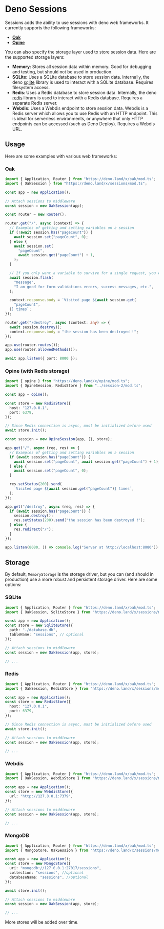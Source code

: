 # Deno Sessions

Sessions adds the ability to use sessions with deno web frameworks. It currently
supports the following frameworks:

- [**Oak**](https://deno.land/x/oak)
- [**Opine**](https://deno.land/x/opine)

You can also specify the storage layer used to store session data. Here are the
supported storage layers:

- **Memory**: Stores all session data within memory. Good for debugging and
  testing, but should not be used in production.
- **SQLite**: Uses a SQLite database to store session data. Internally, the deno
  [sqlite](https://deno.land/x/sqlite) library is used to interact with a SQLite
  database. Requires filesystem access.
- **Redis**: Uses a Redis database to store session data. Internally, the deno
  [redis](https://deno.land/x/redis) library is used to interact with a Redis
  database. Requires a separate Redis server.
- **Webdis**: Uses a Webdis endpoint to store session data. Webdis is a Redis
  server which allows you to use Redis with an HTTP endpoint. This is ideal for
  serverless environments, or anywhere that only HTTP endpoints can be accessed
  (such as Deno Deploy). Requires a Webdis URL.

## Usage

Here are some examples with various web frameworks:

### Oak

```ts
import { Application, Router } from "https://deno.land/x/oak/mod.ts";
import { OakSession } from "https://deno.land/x/sessions/mod.ts";

const app = new Application();

// Attach sessions to middleware
const session = new OakSession(app);

const router = new Router();

router.get("/", async (context) => {
  // Examples of getting and setting variables on a session
  if (!await session.has("pageCount")) {
    await session.set("pageCount", 0);
  } else {
    await session.set(
      "pageCount",
      await session.get("pageCount") + 1,
    );
  }

  // If you only want a variable to survive for a single request, you can "flash" it instead
  await session.flash(
    "message",
    "I am good for form validations errors, success messages, etc.",
  );

  context.response.body = `Visited page ${await session.get(
    "pageCount",
  )} times`;
});

router.get("/destroy", async (context: any) => {
  await session.destroy();
  context.response.body = "the session has been destroyed !";
});

app.use(router.routes());
app.use(router.allowedMethods());

await app.listen({ port: 8000 });
```

### Opine (with Redis storage)

```ts
import { opine } from "https://deno.land/x/opine/mod.ts";
import { OpineSession, RedisStore } from "../session-2/mod.ts";

const app = opine();

const store = new RedisStore({
  host: "127.0.0.1",
  port: 6379,
});

// Since Redis connection is async, must be initialized before used
await store.init();

const session = new OpineSession(app, {}, store);

app.get("/", async (req, res) => {
  // Examples of getting and setting variables on a session
  if (await session.has("pageCount")) {
    await session.set("pageCount", await session.get("pageCount") + 1);
  } else {
    await session.set("pageCount", 0);
  }

  res.setStatus(200).send(
    `Visited page ${await session.get("pageCount")} times`,
  );
});

app.get("/destroy", async (req, res) => {
  if (await session.has("pageCount")) {
    session.destroy();
    res.setStatus(200).send("the session has been destroyed !");
  } else {
    res.redirect("/");
  }
});

app.listen(8080, () => console.log("Server at http://localhost:8080"));
```

## Storage

By default, `MemoryStorage` is the storage driver, but you can (and should in
production) use a more robust and persistent storage driver. Here are some
options:

### SQLite

```ts
import { Application, Router } from "https://deno.land/x/oak/mod.ts";
import { OakSession, SqliteStore } from "https://deno.land/x/sessions/mod.ts";

const app = new Application();
const store = new SqliteStore({
  path: "./database.db",
  tableName: "sessions", // optional
});

// Attach sessions to middleware
const session = new OakSession(app, store);

// ...
```

### Redis

```ts
import { Application, Router } from "https://deno.land/x/oak/mod.ts";
import { OakSession, RedisStore } from "https://deno.land/x/sessions/mod.ts";

const app = new Application();
const store = new RedisStore({
  host: "127.0.0.1",
  port: 6379,
});

// Since Redis connection is async, must be initialized before used
await store.init();

// Attach sessions to middleware
const session = new OakSession(app, store);

// ...
```

### Webdis

```ts
import { Application, Router } from "https://deno.land/x/oak/mod.ts";
import { OakSession, WebdisStore } from "https://deno.land/x/sessions/mod.ts";

const app = new Application();
const store = new WebdisStore({
  url: "http://127.0.0.1:7379",
});

// Attach sessions to middleware
const session = new OakSession(app, store);

// ...
```

### MongoDB

```ts
import { Application, Router } from "https://deno.land/x/oak/mod.ts";
import { MongoStore, OakSession } from "https://deno.land/x/sessions/mod.ts";

const app = new Application();
const store = new MongoStore({
  uri: "mongodb://127.0.0.1:27017/sessions",
  collection: "sessions", //optional
  databaseName: "sessions", //optional
});

await store.init();

// Attach sessions to middleware
const session = new OakSession(app, store);

// ...
```

More stores will be added over time.
